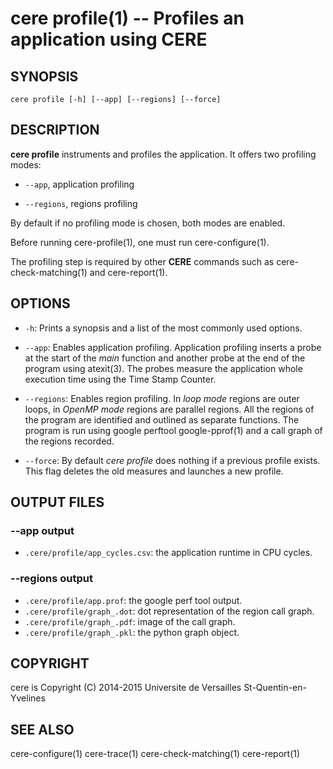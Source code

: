 cere profile(1) -- Profiles an application using CERE
=====================================================

## SYNOPSIS

```
cere profile [-h] [--app] [--regions] [--force]
```

## DESCRIPTION

**cere profile** instruments and profiles the application.
It offers two profiling modes:

  * `--app`, application profiling

  * `--regions`, regions profiling

By default if no profiling mode is chosen, both modes are enabled.

Before running cere-profile(1), one must run cere-configure(1).

The profiling step is required by other **CERE** commands such as cere-check-matching(1)
and cere-report(1).

## OPTIONS

  * `-h`:
    Prints a synopsis and a list of the most commonly used options.

  * `--app`:
    Enables application profiling. Application profiling inserts a probe at the
    start of the *main* function and another probe at the end of the program using
    atexit(3). The probes measure the application whole execution time using the
    Time Stamp Counter.

  * `--regions`:
    Enables region profiling. In *loop mode* regions are outer loops, in *OpenMP
    mode* regions are parallel regions. All the regions of the program are
    identified and outlined as separate functions. The program is run using google
    perftool google-pprof(1) and a call graph of the regions recorded.

  * `--force`:
    By default *cere profile* does nothing if a previous profile exists. This flag
    deletes the old measures and launches a new profile.

## OUTPUT FILES

### --app output

  * `.cere/profile/app_cycles.csv`: the application runtime in CPU cycles.

### --regions output

  * `.cere/profile/app.prof`: the google perf tool output.
  * `.cere/profile/graph_.dot`: dot representation of the region call graph.
  * `.cere/profile/graph_.pdf`: image of the call graph.
  * `.cere/profile/graph_.pkl`: the python graph object.

## COPYRIGHT

cere is Copyright (C) 2014-2015 Universite de Versailles St-Quentin-en-Yvelines

## SEE ALSO

cere-configure(1) cere-trace(1) cere-check-matching(1) cere-report(1)
